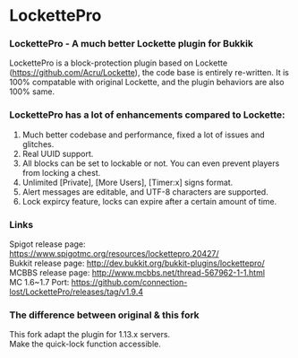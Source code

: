 # LockettePro
### LockettePro - A much better Lockette plugin for Bukkik

LockettePro is a block-protection plugin based on Lockette (https://github.com/Acru/Lockette), the code base is entirely re-written. It is 100% compatable with original Lockette, and the plugin behaviors are also 100% same.

### LockettePro has a lot of enhancements compared to Lockette:

1. Much better codebase and performance, fixed a lot of issues and glitches.
2. Real UUID support.
3. All blocks can be set to lockable or not. You can even prevent players from locking a chest.
4. Unlimited [Private], [More Users], [Timer:x] signs format.
5. Alert messages are editable, and UTF-8 characters are supported.
6. Lock expircy feature, locks can expire after a certain amount of time.

### Links
Spigot release page: https://www.spigotmc.org/resources/lockettepro.20427/  
Bukkit release page: http://dev.bukkit.org/bukkit-plugins/lockettepro/  
MCBBS release page: http://www.mcbbs.net/thread-567962-1-1.html    
MC 1.6~1.7 Port: https://github.com/connection-lost/LockettePro/releases/tag/v1.9.4

### The difference between original & this fork
This fork adapt the plugin for 1.13.x servers.  
Make the quick-lock function accessible.